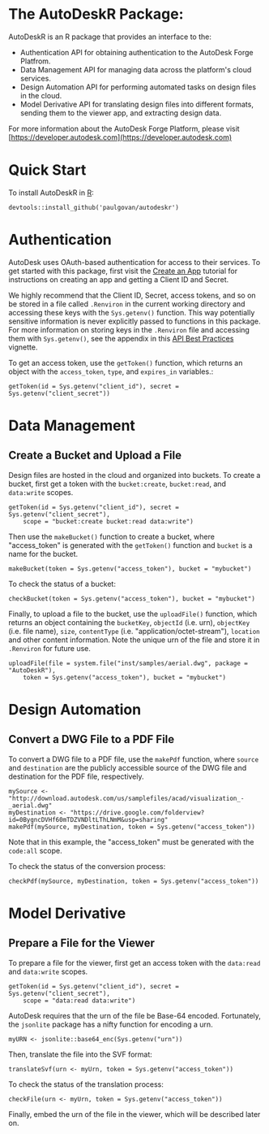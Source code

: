 # The AutoDeskR Package:
AutoDeskR is an R package that provides an interface to the:
* Authentication API for obtaining authentication to the AutoDesk Forge Platfrom.
* Data Management API for managing data across the platform's cloud services. 
* Design Automation API for performing automated tasks on design files in the cloud.
* Model Derivative API for translating design files into different formats, sending them to the viewer app, and extracting design data.

For more information about the AutoDesk Forge Platform, please visit [https://developer.autodesk.com](https://developer.autodesk.com)

# Quick Start
To install AutoDeskR in [R](https://www.r-project.org):

```
devtools::install_github('paulgovan/autodeskr')
```

# Authentication
AutoDesk uses OAuth-based authentication for access to their services. To get started with this package, first visit the [Create an App](https://developer.autodesk.com/en/docs/oauth/v2/tutorials/create-app/) tutorial for instructions on creating an app and getting a Client ID and Secret. 

We highly recommend that the Client ID, Secret, access tokens, and so on be stored in a file called `.Renviron` in the current working directory and accessing these keys with the `Sys.getenv()` function. This way potentially sensitive information is never explicitly passed to functions in this package. For more information on storing keys in the `.Renviron` file and accessing them with `Sys.getenv()`, see the appendix in this [API Best Practices](https://cran.r-project.org/web/packages/httr/vignettes/api-packages.html) vignette.  

To get an access token, use the `getToken()` function, which returns an object with the `access_token`, `type`, and `expires_in` variables.:

```
getToken(id = Sys.getenv("client_id"), secret = Sys.getenv("client_secret"))
```

# Data Management
## Create a Bucket and Upload a File
Design files are hosted in the cloud and organized into buckets. To create a bucket, first get a token with the `bucket:create`, `bucket:read`, and `data:write` scopes. 

```
getToken(id = Sys.getenv("client_id"), secret = Sys.getenv("client_secret"), 
    scope = "bucket:create bucket:read data:write")
```

Then use the `makeBucket()` function to create a bucket, where "access_token" is generated with the `getToken()` function and `bucket` is a name for the bucket. 

```
makeBucket(token = Sys.getenv("access_token"), bucket = "mybucket")
```

To check the status of a bucket:

```
checkBucket(token = Sys.getenv("access_token"), bucket = "mybucket")
```

Finally, to upload a file to the bucket, use the `uploadFile()` function, which returns an object containing the `bucketKey`, `objectId` (i.e. urn), `objectKey` (i.e. file name), `size`, `contentType` (i.e. "application/octet-stream"), `location` and other content information. Note the unique urn of the file and store it in `.Renviron` for future use. 

```
uploadFile(file = system.file("inst/samples/aerial.dwg", package = "AutoDeskR"),
    token = Sys.getenv("access_token"), bucket = "mybucket")
```

# Design Automation
##  Convert a DWG File to a PDF File
To convert a DWG file to a PDF file, use the `makePdf` function, where `source` and `destination` are the publicly accessible source of the DWG file and destination for the PDF file, respectively. 

```
mySource <- "http://download.autodesk.com/us/samplefiles/acad/visualization_-_aerial.dwg"
myDestination <- "https://drive.google.com/folderview?id=0BygncDVHf60mTDZVNDltLThLNmM&usp=sharing"
makePdf(mySource, myDestination, token = Sys.getenv("access_token"))
```

Note that in this example, the "access_token" must be generated with the `code:all` scope.


To check the status of the conversion process:

```
checkPdf(mySource, myDestination, token = Sys.getenv("access_token"))
```

# Model Derivative
## Prepare a File for the Viewer
To prepare a file for the viewer, first get an access token with the `data:read` and `data:write` scopes.

```
getToken(id = Sys.getenv("client_id"), secret = Sys.getenv("client_secret"), 
    scope = "data:read data:write")
```

AutoDesk requires that the urn of the file be Base-64 encoded. Fortunately, the `jsonlite` package has a nifty function for encoding a urn. 

```
myURN <- jsonlite::base64_enc(Sys.getenv("urn"))
```

Then, translate the file into the SVF format:

```
translateSvf(urn <- myUrn, token = Sys.getenv("access_token"))
```

To check the status of the translation process:

```
checkFile(urn <- myUrn, token = Sys.getenv("access_token"))
```

Finally, embed the urn of the file in the viewer, which will be described later on.
